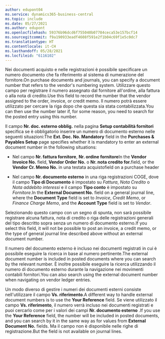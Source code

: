 ```yaml
---
author: edupont04
ms.service: dynamics365-business-central
ms.topic: include
ms.date: 05/27/2021
ms.author: edupont
ms.openlocfilehash: 59376b96dcd6f755040b07784ceca53e157bcf14
ms.sourcegitcommit: f9a190933eadf4608f591e2f1b04c69f1e5c0dc7
ms.translationtype: HT
ms.contentlocale: it-CH
ms.lasthandoff: 05/28/2021
ms.locfileid: "6116102"
---
```

<span data-ttu-id="b4b5b-101">Nei documenti acquisto e nelle registrazioni è possibile specificare un numero documento che fa riferimento al sistema di numerazione del fornitore.</span><span class="sxs-lookup"><span data-stu-id="b4b5b-101">On purchase documents and journals, you can specify a document number that refers to the vendor's numbering system.</span></span> <span data-ttu-id="b4b5b-102">Utilizzare questo campo per registrare il numero assegnato dal fornitore all'ordine, alla fattura o alla nota di credito.</span><span class="sxs-lookup"><span data-stu-id="b4b5b-102">Use this field to record the number that the vendor assigned to the order, invoice, or credit memo.</span></span> <span data-ttu-id="b4b5b-103">Il numero potrà essere utilizzato per cercare la riga dopo che questa sia stata contabilizzata.</span><span class="sxs-lookup"><span data-stu-id="b4b5b-103">You can then use the number later if, for some reason, you need to search for the posted entry using this number.</span></span>

<span data-ttu-id="b4b5b-104">Il campo **Nr. doc. esterno obblig.** nella pagina **Setup contabilità fornitori** specifica se è obbligatorio inserire un numero di documento esterno nelle seguenti situazioni:</span><span class="sxs-lookup"><span data-stu-id="b4b5b-104">The **Ext. Doc. No. Mandatory** field in the **Purchases & Payables Setup** page specifies whether it is mandatory to enter an external document number in the following situations:</span></span>

* <span data-ttu-id="b4b5b-105">Nel campo **Nr. fattura fornitore**, **Nr. ordine fornitore**</span><span class="sxs-lookup"><span data-stu-id="b4b5b-105">In the **Vendor Invoice No.** field, **Vendor Order No.**</span></span> <span data-ttu-id="b4b5b-106">o **Nr. nota credito for.**</span><span class="sxs-lookup"><span data-stu-id="b4b5b-106">field, or the **Vendor Cr. Memo No.**</span></span> <span data-ttu-id="b4b5b-107">in una testata acquisto</span><span class="sxs-lookup"><span data-stu-id="b4b5b-107">field on a purchase header</span></span>

* <span data-ttu-id="b4b5b-108">Nel campo **Nr. documento esterno** in una riga registrazioni COGE, dove il campo **Tipo di Documento** è impostato su *Fattura*, *Nota Credito* o *Nota addebito interessi* e il campo **Tipo conto** è impostato su *Fornitore*.</span><span class="sxs-lookup"><span data-stu-id="b4b5b-108">In the **External Document No.** field on a general journal line, where the **Document Type** field is set to *Invoice*, *Credit Memo*, or *Finance Charge Memo*, and the **Account Type** field is set to *Vendor*.</span></span>

<span data-ttu-id="b4b5b-109">Selezionando questo campo con un segno di spunta, non sarà possibile registrare alcuna fattura, nota di credito o riga delle registrazioni generali del tipo descritto sopra senza un numero di documento esterno.</span><span class="sxs-lookup"><span data-stu-id="b4b5b-109">If you select this field, it will not be possible to post an invoice, a credit memo, or the type of general journal line described above without an external document number.</span></span>

<span data-ttu-id="b4b5b-110">Il numero del documento esterno è incluso nei documenti registrati in cui è possibile eseguire la ricerca in base al numero pertinente.</span><span class="sxs-lookup"><span data-stu-id="b4b5b-110">The external document number is included in posted documents where you can search by the relevant number.</span></span> <span data-ttu-id="b4b5b-111">È inoltre possibile eseguire la ricerca utilizzando il numero di documento esterno durante la navigazione nei movimenti contabili fornitori.</span><span class="sxs-lookup"><span data-stu-id="b4b5b-111">You can also search using the external document number when navigating on vendor ledger entries.</span></span>

<span data-ttu-id="b4b5b-112">Un modo diverso di gestire i numeri dei documenti esterni consiste nell'utilizzare il campo **Vs. riferimento**.</span><span class="sxs-lookup"><span data-stu-id="b4b5b-112">A different way to handle external document numbers is to use the **Your Reference** field.</span></span> <span data-ttu-id="b4b5b-113">Se viene utilizzato il campo **Vs. riferimento**, il numero verrà incluso nei documenti registrati e puoi cercarlo come per i valori dei campi **Nr. documento esterno** .</span><span class="sxs-lookup"><span data-stu-id="b4b5b-113">If you use the **Your Reference** field, the number will be included in posted documents, and you can search by it in the same way as for values from **External Document No.** fields.</span></span> <span data-ttu-id="b4b5b-114">Ma il campo non è disponibile nelle righe di registrazione.</span><span class="sxs-lookup"><span data-stu-id="b4b5b-114">But the field is not available on journal lines.</span></span>

